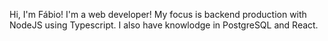 Hi, I'm Fábio!
I'm a web developer!
My focus is backend production with NodeJS using Typescript.
I also have knowlodge in PostgreSQL and React.
